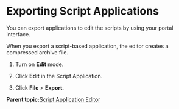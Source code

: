 # Exporting Script Applications 

You can export applications to edit the scripts by using your portal interface.

When you export a script-based application, the editor creates a compressed archive file.

1.  Turn on **Edit** mode.

2.  Click **Edit** in the Script Application.

3.  Click **File** \> **Export**.


**Parent topic:**[Script Application Editor](../script-portlet/script_portlet_editor.md)

